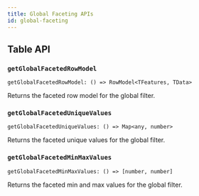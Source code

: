 ```yaml
---
title: Global Faceting APIs
id: global-faceting
---
```


## Table API

### `getGlobalFacetedRowModel`

```tsx
getGlobalFacetedRowModel: () => RowModel<TFeatures, TData>
```

Returns the faceted row model for the global filter.

### `getGlobalFacetedUniqueValues`

```tsx
getGlobalFacetedUniqueValues: () => Map<any, number>
```

Returns the faceted unique values for the global filter.

### `getGlobalFacetedMinMaxValues`

```tsx
getGlobalFacetedMinMaxValues: () => [number, number]
```

Returns the faceted min and max values for the global filter.
